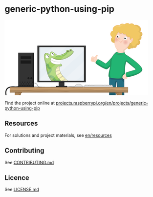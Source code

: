 # generic-python-using-pip

![generic-python-using-pip](/en/images/banner.png)

Find the project online at [projects.raspberrypi.org/en/projects/generic-python-using-pip](https://projects.raspberrypi.org/en/projects/generic-python-installing-with-pip)

## Resources
For solutions and project materials, see [en/resources](https://github.com/raspberrypilearning/generic-python-installing-with-pip/tree/master/en/resources)

## Contributing
See [CONTRIBUTING.md](CONTRIBUTING.md)

## Licence
 See [LICENSE.md](LICENSE.md)